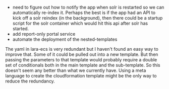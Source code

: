 - need to figure out how to notify the app when solr is restarted so we can automatically re-index it. Perhaps the best is if the app had an API to kick off a solr reindex (in the background), then there could be a startup script for the solr container which would hit this api after solr has started.
- add report-only portal service
- automate the deployment of the nested-templates
 
The yaml in lara-ecs is very redundant but I haven't found an easy way to improve that.
Some of it could be pulled out into a new template. But then passing the parameters to that template would probably require a double set of conditionals both in the main template and the sub-template. So this doesn't seem any better than what we currently have. Using a meta language to create the cloudformation template might be the only way to reduce the redundancy.
